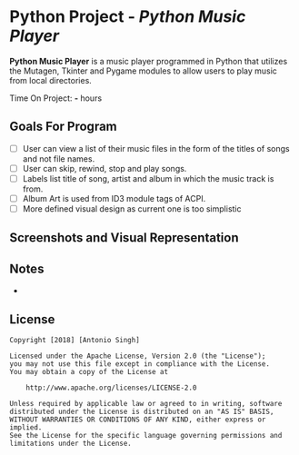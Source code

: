 # Python Project  - *Python Music Player*

**Python Music Player** is a music player programmed in Python that utilizes the Mutagen, Tkinter and Pygame modules to allow users to play music from local directories.

Time On Project: **-** hours 

## Goals For Program

- [ ] User can view a list of their music files in the form of the titles of songs and not file names.
- [ ] User can skip, rewind, stop and play songs.
- [ ] Labels list title of song, artist and album in which the music track is from.
- [ ] Album Art is used from ID3 module tags of ACPI.
- [ ] More defined visual design as current one is too simplistic 

## Screenshots and Visual Representation


## Notes

-

## License

    Copyright [2018] [Antonio Singh]

    Licensed under the Apache License, Version 2.0 (the "License");
    you may not use this file except in compliance with the License.
    You may obtain a copy of the License at

        http://www.apache.org/licenses/LICENSE-2.0

    Unless required by applicable law or agreed to in writing, software
    distributed under the License is distributed on an "AS IS" BASIS,
    WITHOUT WARRANTIES OR CONDITIONS OF ANY KIND, either express or implied.
    See the License for the specific language governing permissions and
    limitations under the License.

